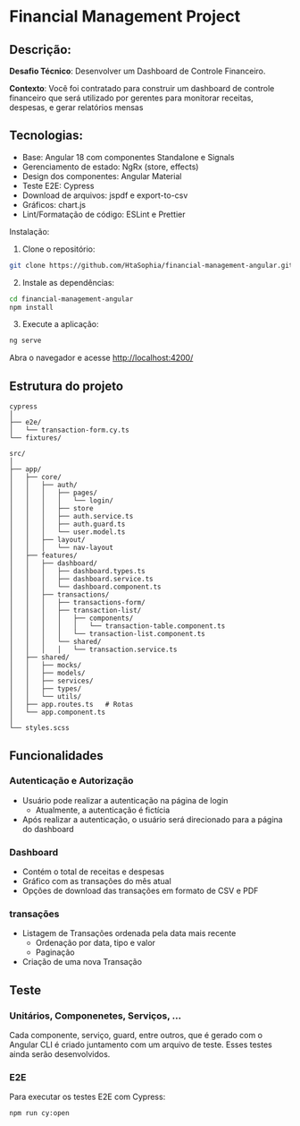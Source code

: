 # Financial Management Project

## Descrição:

**Desafio Técnico**: Desenvolver um Dashboard de Controle Financeiro.

**Contexto**: Você foi contratado para construir um dashboard de controle financeiro que será utilizado por gerentes para monitorar receitas, despesas, e gerar relatórios mensas

## Tecnologias:

-   Base: Angular 18 com componentes Standalone e Signals
-   Gerenciamento de estado: NgRx (store, effects)
-   Design dos componentes: Angular Material
-   Teste E2E: Cypress
-   Download de arquivos: jspdf e export-to-csv
-   Gráficos: chart.js
-   Lint/Formatação de código: ESLint e Prettier

Instalação:

1. Clone o repositório:

```bash
git clone https://github.com/HtaSophia/financial-management-angular.git
```

2. Instale as dependências:

```bash
cd financial-management-angular
npm install
```

3. Execute a aplicação:

```bash
ng serve
```

Abra o navegador e acesse [http://localhost:4200/](http://localhost:4200/)

## Estrutura do projeto

```
cypress
│
├── e2e/
│   └── transaction-form.cy.ts
└── fixtures/

src/
│
├── app/
│   ├── core/
│   │   ├── auth/
│   │   │   ├── pages/
│   │   │   │   └── login/
│   │   │   ├── store
│   │   │   ├── auth.service.ts
│   │   │   ├── auth.guard.ts
│   │   │   └── user.model.ts
│   │   ├── layout/
│   │   │   └── nav-layout
│   ├── features/
│   │   ├── dashboard/
│   │   │   ├── dashboard.types.ts
│   │   │   ├── dashboard.service.ts
│   │   │   └── dashboard.component.ts
│   │   ├── transactions/
│   │   │   ├── transactions-form/
│   │   │   ├── transaction-list/
│   │   │   │   ├── components/
│   │   │   │   │   └── transaction-table.component.ts
│   │   │   │   └── transaction-list.component.ts
│   │   │   └── shared/
│   │   │   │   └── transaction.service.ts
│   ├── shared/
│   │   ├── mocks/
│   │   ├── models/
│   │   ├── services/
│   │   ├── types/
│   │   └── utils/
│   ├── app.routes.ts   # Rotas
│   └── app.component.ts
│
└── styles.scss
```

## Funcionalidades

### Autenticação e Autorização

-   Usuário pode realizar a autenticação na página de login
    -   Atualmente, a autenticação é fictícia
-   Após realizar a autenticação, o usuário será direcionado para a página do dashboard

### Dashboard

-   Contém o total de receitas e despesas
-   Gráfico com as transações do mês atual
-   Opções de download das transações em formato de CSV e PDF

### transações

-   Listagem de Transações ordenada pela data mais recente
    -   Ordenação por data, tipo e valor
    -   Paginação
-   Criação de uma nova Transação

## Teste

### Unitários, Componenetes, Serviços, ...

Cada componente, serviço, guard, entre outros, que é gerado com o Angular CLI é criado juntamento com um arquivo de teste. Esses testes ainda serão desenvolvidos.

### E2E

Para executar os testes E2E com Cypress:

```bash
npm run cy:open
```
